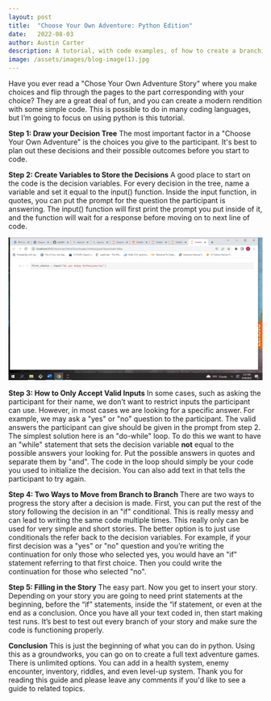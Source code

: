 ```yaml
---
layout: post
title:  "Choose Your Own Adventure: Python Edition"
date:   2022-08-03
author: Austin Carter
description: A tutorial, with code examples, of how to create a branching paths story in python.
image: /assets/images/blog-image(1).jpg
---
```


Have you ever read a "Chose Your Own Adventure Story" where you make choices and flip through the pages to the part corresponding with your choice? They are a great deal of fun, and you can create a modern rendition with some simple code. This is possible to do in many coding languages, but I’m going to focus on using python is this tutorial. 

**Step 1: Draw your Decision Tree**
  The most important factor in a "Choose Your Own Adventure" is the choices you give to the participant. It's best to plan out these decisions and their possible outcomes before you start to code. 
  
**Step 2: Create Variables to Store the Decisions**
  A good place to start on the code is the decision variables. For every decision in the tree, name a variable and set it equal to the input() function. Inside the input function, in quotes, you can put the prompt for the question the participant is answering. The input() function will first print the prompt you put inside of it, and the function will wait for a response before moving on to next line of code.
  
![Test Image](https://raw.githubusercontent.com/austinC58/stat386-projects/main/assets/images/Screenshot(68).png)

**Step 3: How to Only Accept Valid Inputs**
  In some cases, such as asking the participant for their name, we don’t want to restrict inputs the participant can use. However, in most cases we are looking for a specific answer. For example, we may ask a "yes" or "no" question to the participant. The valid answers the participant can give should be given in the prompt from step 2. The simplest solution here is an "do-while" loop. To do this we want to have an "while" statement that sets the decision variable **not** equal to the possible answers your looking for. Put the possible answers in quotes and separate them by "and". The code in the loop should simply be your code you used to initialize the decision. You can also add text in that tells the participant to try again.  
  
**Step 4: Two Ways to Move from Branch to Branch**
  There are two ways to progress the story after a decision is made. First, you can put the rest of the story following the decision in an "if" conditional. This is really messy and can lead to writing the same code multiple times. This really only can be used for very simple and short stories. The better option is to just use conditionals the refer back to the decision variables. For example, if your first decision was a "yes" or "no" question and you’re writing the continuation for only those who selected yes, you would have an "if" statement referring to that first choice. Then you could write the continuation for those who selected "no".

**Step 5: Filling in the Story**
  The easy part. Now you get to insert your story. Depending on your story you are going to need print statements at the beginning, before the “if” statements, inside the “if statement, or even at the end as a conclusion. Once you have all your text coded in, then start making test runs. It’s best to test out every branch of your story and make sure the code is functioning properly.

**Conclusion**
  This is just the beginning of what you can do in python. Using this as a groundworks, you can go on to create a full text adventure games. There is unlimited options. You can add in a health system, enemy encounter, inventory, riddles, and even level-up system. Thank you for reading this guide and please leave any comments if you'd like to see a guide to related topics.  
  
  

